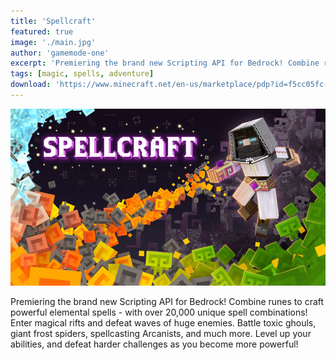 ```yaml
---
title: 'Spellcraft'
featured: true
image: './main.jpg'
author: 'gamemode-one'
excerpt: 'Premiering the brand new Scripting API for Bedrock! Combine runes to craft powerful elemental spells!'
tags: [magic, spells, adventure]
download: 'https://www.minecraft.net/en-us/marketplace/pdp?id=f5cc05fc-616a-4963-a02b-5db3fcc9e311'
---
```


![Thumbnail](./main.jpg)

Premiering the brand new Scripting API for Bedrock!
Combine runes to craft powerful elemental spells - with over 20,000 unique spell combinations! Enter magical rifts and defeat waves of huge enemies. Battle toxic ghouls, giant frost spiders, spellcasting Arcanists, and much more. Level up your abilities, and defeat harder challenges as you become more powerful!

